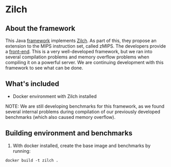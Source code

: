 # Zilch

## About the framework
This Java [framework](https://github.com/TrustworthyComputing/Zilch) implements [Zilch](https://github.com/TrustworthyComputing/Zilch). As part of this, they propose an extension to the MIPS instruction set, called zMIPS. The developers provide a [front-end](https://github.com/TrustworthyComputing/ZeroJava-compiler). This is a very well-developed framework, but we ran into several compilation problems and memory overflow problems when compiling it on a powerful server. We are continuing development with this framework to see what can be done.


## What's included
- Docker environment with Zilch installed

NOTE: We are still developing benchmarks for this framework, as we found several internal problems during compilation of our previously developed benchmarks (which also caused memory overflow).

## Building environment and benchmarks

1. With docker installed, create the base image and benchmarks by running:
```
docker build -t zilch .
```